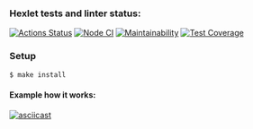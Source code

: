 ### Hexlet tests and linter status:
[![Actions Status](https://github.com/Ozmeks/backend-project-lvl2/workflows/hexlet-check/badge.svg)](https://github.com/Ozmeks/backend-project-lvl2/actions)
[![Node CI](https://github.com/Ozmeks/backend-project-lvl2/actions/workflows/github-action-lint.yml/badge.svg)](https://github.com/Ozmeks/backend-project-lvl2/actions/workflows/github-action-lint.yml)
[![Maintainability](https://api.codeclimate.com/v1/badges/bc4d407767da099888bf/maintainability)](https://codeclimate.com/github/Ozmeks/backend-project-lvl2/maintainability)
[![Test Coverage](https://api.codeclimate.com/v1/badges/bc4d407767da099888bf/test_coverage)](https://codeclimate.com/github/Ozmeks/backend-project-lvl2/test_coverage)

### Setup
```sh
$ make install
```
#### Example how it works:
[![asciicast](https://asciinema.org/a/488869.svg)](https://asciinema.org/a/488869)